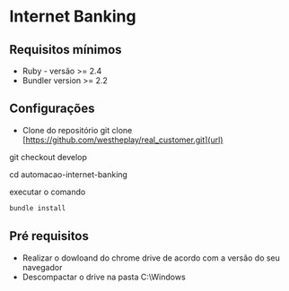 # Internet Banking #

## Requisitos mínimos

- Ruby - versão >= 2.4
- Bundler version >= 2.2

## Configurações

- Clone do repositório
git clone [https://github.com/westheplay/real_customer.git](url)

git checkout develop

cd automacao-internet-banking

executar o comando 

```sh
bundle install

```

## Pré requisitos

- Realizar o dowloand do chrome drive de acordo com a versão do seu navegador
- Descompactar o drive na pasta C:\Windows